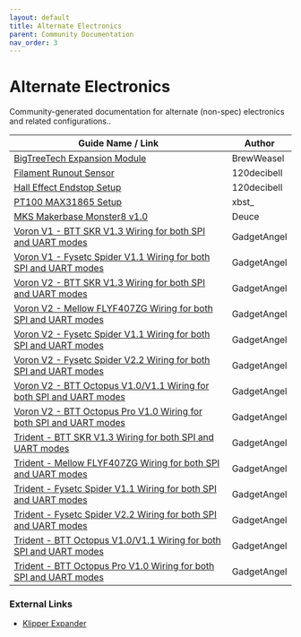 ```yaml
---
layout: default
title: Alternate Electronics
parent: Community Documentation
nav_order: 3
---
```


# Alternate Electronics

Community-generated documentation for alternate (non-spec) electronics and related configurations..

| Guide Name / Link | Author |
|---|---|
| [BigTreeTech Expansion Module](./brewweasel/BTTExpansion.md) | BrewWeasel |
| [Filament Runout Sensor](./120decibell/filament_runout_sensor.md) | 120decibell |
| [Hall Effect Endstop Setup](./120decibell/hall_effect_endstop_setup.md) | 120decibell |
| [PT100 MAX31865 Setup](./xbst_/PT100.md) | xbst_ |
| [MKS Makerbase Monster8 v1.0](./Deuce/Voron2_Monster8_v1.0_Config.md) | Deuce |
| [Voron V1 - BTT SKR V1.3 Wiring for both SPI and UART modes](./GadgetAngel/v1_skr13_wiring.md) | GadgetAngel |
| [Voron V1 - Fysetc Spider V1.1 Wiring for both SPI and UART modes](./GadgetAngel/v1_spider_wiring.md) | GadgetAngel |
| [Voron V2 - BTT SKR V1.3 Wiring for both SPI and UART modes](./GadgetAngel/v2_skr13_wiring.md) | GadgetAngel |
| [Voron V2 - Mellow FLYF407ZG Wiring for both SPI and UART modes](./GadgetAngel/v2_flyf407zg_wiring.md) | GadgetAngel |
| [Voron V2 - Fysetc Spider V1.1 Wiring for both SPI and UART modes](./GadgetAngel/v2_spider_wiring.md) | GadgetAngel |
| [Voron V2 - Fysetc Spider V2.2 Wiring for both SPI and UART modes](./GadgetAngel/v2_spiderv22_wiring.md) | GadgetAngel |
| [Voron V2 - BTT Octopus V1.0/V1.1 Wiring for both SPI and UART modes](./GadgetAngel/v2_octopus_wiring.md) | GadgetAngel |
| [Voron V2 - BTT Octopus Pro V1.0 Wiring for both SPI and UART modes](./GadgetAngel/v2_octopus_pro_wiring.md) | GadgetAngel |
| [Trident - BTT SKR V1.3 Wiring for both SPI and UART modes](./GadgetAngel/tri_skr_v13_wiring.md) | GadgetAngel |
| [Trident - Mellow FLYF407ZG Wiring for both SPI and UART modes](./GadgetAngel/tri_flyf407zg_wiring.md) | GadgetAngel |
| [Trident - Fysetc Spider V1.1 Wiring for both SPI and UART modes](./GadgetAngel/tri_spider_wiring.md) | GadgetAngel |
| [Trident - Fysetc Spider V2.2 Wiring for both SPI and UART modes](./GadgetAngel/tri_spiderv22_wiring.md) | GadgetAngel |
| [Trident - BTT Octopus V1.0/V1.1 Wiring for both SPI and UART modes](./GadgetAngel/tri_octopus_wiring.md) | GadgetAngel |
| [Trident - BTT Octopus Pro V1.0 Wiring for both SPI and UART modes](./GadgetAngel/tri_octopus_pro_wiring.md) | GadgetAngel |


### External Links

* [Klipper Expander](https://github.com/VoronDesign/Voron-Hardware/blob/master/Klipper_Expander/Documentation/README.md#setup)
